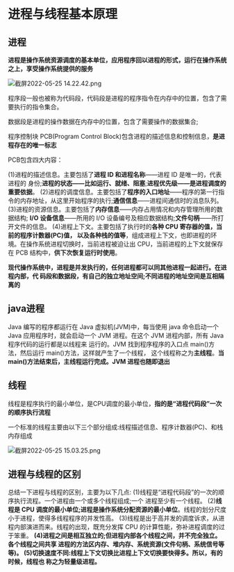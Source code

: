 # 进程与线程基本原理

## 进程

**进程是操作系统资源调度的基本单位，应用程序回以进程的形式，运行在操作系统之上，享受操作系统提供的服务**

![截屏2022-05-25 14.22.42.png](https://s3-us-west-2.amazonaws.com/secure.notion-static.com/fdfaa45e-b181-4c0c-a256-c64029963a4e/截屏2022-05-25_14.22.42.png)

程序段一般也被称为代码段，代码段是进程的程序指令在内存中的位置，包含了需要执行的指令集合。

数据段是进程的操作数据在内存中的位置，包含了需要操作的数据集合;

程序控制块 PCB(Program Control Block)包含进程的描述信息和控制信息，**是进程存在的唯一标志**

PCB包含四大内容：

(1)进程的描述信息。主要包括了**进程 ID 和进程名称**——进程 ID 是唯一的，代表进程的 身份;**进程的状态——比如运行、就绪、阻塞**;**进程优先级——是进程调度的重要依据**。
(2)进程的调度信息。主要包括了**程序的入口地址**——程序的第一行指令的内存地址，从这里开始程序的执行;**通信信息**——进程间通信时的消息队列。
(3)进程的资源信息。主要包括了**内存信息**——内存占用情况和内存管理所用的数据结构; **I/O 设备信息**——所用的 I/O 设备编号及相应数据结构;**文件句柄**——所打开文件的信息。
(4)进程上下文。主要包括了执行时的**各种 CPU 寄存器的值，当前的程序计数器(PC)值， 以及各种栈的值等**，组成进程上下文，也即进程的环境。在操作系统进程切换时，当前进程被迫让出 CPU，当前进程的上下文就保存在 PCB 结构中，**供下次恢复运行时使用**。

**现代操作系统中，进程是并发执行的，任何进程都可以同其他进程一起进行。在进程内部，代 码段和数据段，有自己的独立地址空间;不同进程的地址空间是互相隔离的**

## java进程

Java 编写的程序都运行在 Java 虚拟机(JVM)中，每当使用 java 命令启动一个 Java 应用程序时，就会启动一个 JVM 进程。在这个 JVM 进程内部，所有 Java 程序代码的运行都是以线程来 运行的。JVM 找到程序程序的入口点 main()方法，然后运行 main()方法，这样就产生了一个线程， 这个线程称之为**主线程**。**当 main()方法结束后，主线程运行完成。JVM 进程也随即退出**

## 线程

线程是程序执行的最小单位，是CPU调度的最小单位，**指的是“进程代码段”一次的顺序执行流程**

一个标准的线程主要由以下三个部分组成:线程描述信息、程序计数器(PC)、和栈内存组成

![截屏2022-05-25 15.03.25.png](https://s3-us-west-2.amazonaws.com/secure.notion-static.com/f3b5eefc-f2b4-4679-8e51-b39447178c82/截屏2022-05-25_15.03.25.png)

## 进程与线程的区别

 总结一下进程与线程的区别，主要为以下几点:
(1)线程是“进程代码段”的一次的顺序执行流程。一个进程由一个或多个线程组成;一个 进程至少有一个线程。
(2)**线程是 CPU 调度的最小单位;进程是操作系统分配资源的最小单位**。线程的划分尺度 小于进程，使得多线程程序的并发性高。
(3)线程是出于高并发的调度诉求，从进程内部演进而来。线程的出现，既充分发挥 CPU 的计算性能，弥补进程调度的过于笨重。
**(4)进程之间是相互独立的;但进程内部各个线程之间，并不完全独立。各个线程之间共享 进程的方法区内存、堆内存、系统资源(文件句柄、系统信号等等)。
(5)切换速度不同:线程上下文切换比进程上下文切换要快得多。所以，有的时候，线程也 称之为轻量级进程。**
